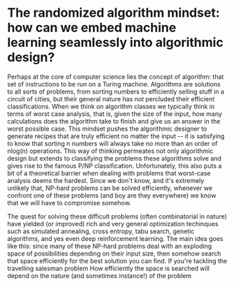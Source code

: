 # The randomized algorithm mindset: how can we embed machine learning seamlessly into algorithmic design?

Perhaps at the core of computer science lies the concept of algorithm: that set of instructions to be run on a Turing machine. Algorithms are solutions to all sorts of problems, from sorting numbers to efficiently selling stuff in a circuit of cities, but their general nature has not percluded their efficient classifications. When we think on algorithm classes we typically think in terms of worst case analysis, that is, given the size of the input, how many calculations does the algorithm take to finish and give us an answer in the worst possible case. This mindset pushes the algorithmic designer to generate recipes that are truly efficient no matter the input -- it is satisfying to know that sorting n numbers will always take no more than an order of nlog(n) operations. This way of thinking permeates not only algorithmic design but extends to classifying the problems these algorithms solve and gives rise to the famous P/NP classification. Unfortunately, this also puts a bit of a theoretical barrier when dealing with problems that worst-case analysis deems the hardest. Since we don't know, and it's extremely unlikely that, NP-hard problems can be solved efficiently, whenever we confront one of these problems (and boy are they everywhere) we know that we will have to compromise somehow. 

The quest for solving these difficult problems (often combinatorial in nature) have yielded (or improved) rich and very general optimization techinques such as simulated annealing, cross entropy, tabu search, genetic algorithms, and yes even deep reinforcement learning. The main idea goes like this: since many of these NP-hard problems deal with an exploding space of possibilities depending on their input size, then somehow search that space efficiently for the best solution you can find. If you're tackling the travelling salesman problem How efficiently the space is searched will depend on the nature (and sometimes instance!) of the problem 
